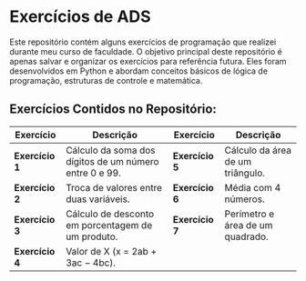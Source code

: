 # Exercícios de ADS

Este repositório contém alguns exercícios de programação que realizei durante meu curso de faculdade. O objetivo principal deste repositório é apenas salvar e organizar os exercícios para referência futura. Eles foram desenvolvidos em Python e abordam conceitos básicos de lógica de programação, estruturas de controle e matemática.

## Exercícios Contidos no Repositório:

| Exercício  | Descrição                                                  | Exercício  | Descrição                                                       |
|------------|------------------------------------------------------------|------------|---------------------------------------------------------------|
| **Exercício 1** | Cálculo da soma dos dígitos de um número entre 0 e 99.    | **Exercício 5** | Cálculo da área de um triângulo.                                |
| **Exercício 2** | Troca de valores entre duas variáveis.                     | **Exercício 6** | Média com 4 números.                                            |
| **Exercício 3** | Cálculo de desconto em porcentagem de um produto.          | **Exercício 7** | Perímetro e área de um quadrado.                               |
| **Exercício 4** | Valor de X (x = 2ab + 3ac − 4bc).                           |            |                                                               |

